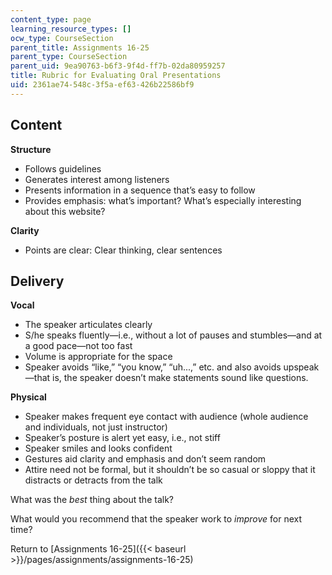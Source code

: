 ```yaml
---
content_type: page
learning_resource_types: []
ocw_type: CourseSection
parent_title: Assignments 16-25
parent_type: CourseSection
parent_uid: 9ea90763-b6f3-9f4d-ff7b-02da80959257
title: Rubric for Evaluating Oral Presentations
uid: 2361ae74-548c-3f5a-ef63-426b22586bf9
---
```


Content
-------

**Structure**

*   Follows guidelines
*   Generates interest among listeners
*   Presents information in a sequence that’s easy to follow
*   Provides emphasis: what’s important? What’s especially interesting about this website?

**Clarity**

*   Points are clear: Clear thinking, clear sentences

Delivery
--------

**Vocal**

*   The speaker articulates clearly
*   S/he speaks fluently—i.e., without a lot of pauses and stumbles—and at a good pace—not too fast
*   Volume is appropriate for the space
*   Speaker avoids “like,” “you know,” “uh...,” etc. and also avoids upspeak—that is, the speaker doesn’t make statements sound like questions.

**Physical**

*   Speaker makes frequent eye contact with audience (whole audience and individuals, not just instructor)
*   Speaker’s posture is alert yet easy, i.e., not stiff
*   Speaker smiles and looks confident
*   Gestures aid clarity and emphasis and don’t seem random
*   Attire need not be formal, but it shouldn’t be so casual or sloppy that it distracts or detracts from the talk

What was the _best_ thing about the talk?

What would you recommend that the speaker work to _improve_ for next time?

Return to [Assignments 16-25]({{< baseurl >}}/pages/assignments/assignments-16-25)